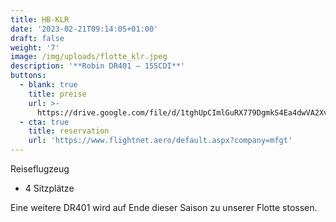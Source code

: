 ```yaml
---
title: HB-KLR
date: '2023-02-21T09:14:05+01:00'
draft: false
weight: '7'
image: /img/uploads/flotte_klr.jpeg
description: '**Robin DR401 – 155CDI**'
buttons:
  - blank: true
    title: preise
    url: >-
      https://drive.google.com/file/d/1tghUpCImlGuRX779DgmkS4Ea4dwVA2Xv/view?usp=sharing
  - cta: true
    title: reservation
    url: 'https://www.flightnet.aero/default.aspx?company=mfgt'
---
```

Reiseflugzeug

* 4 Sitzplätze


Eine weitere DR401 wird auf Ende dieser Saison zu unserer Flotte stossen.
